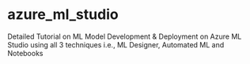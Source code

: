 # azure_ml_studio
Detailed Tutorial on ML Model Development &amp; Deployment on Azure ML Studio using all 3 techniques i.e., ML Designer, Automated ML and Notebooks
